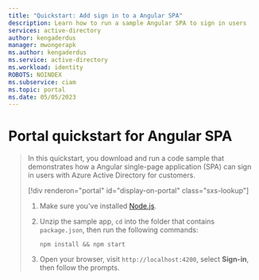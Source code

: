 ```yaml
---
title: "Quickstart: Add sign in to a Angular SPA"
description: Learn how to run a sample Angular SPA to sign in users
services: active-directory
author: kengaderdus
manager: mwongerapk
ms.author: kengaderdus
ms.service: active-directory
ms.workload: identity
ROBOTS: NOINDEX
ms.subservice: ciam
ms.topic: portal
ms.date: 05/05/2023
---
```


# Portal quickstart for Angular SPA

> In this quickstart, you download and run a code sample that demonstrates how a Angular single-page application (SPA) can sign in users with Azure Active Directory for customers.
>
> [!div renderon="portal" id="display-on-portal" class="sxs-lookup"]
> 1. Make sure you've installed [Node.js](https://nodejs.org/en/download/).
>
> 1. Unzip the sample app, `cd` into the folder that contains `package.json`, then run the following commands:
>     ```console
>     npm install && npm start
>     ```
> 1. Open your browser, visit `http://localhost:4200`, select **Sign-in**, then follow the prompts.
>